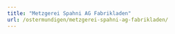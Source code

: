```yaml
---
title: "Metzgerei Spahni AG Fabrikladen"
url: /ostermundigen/metzgerei-spahni-ag-fabrikladen/
---
```

